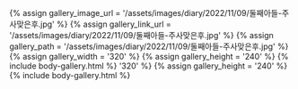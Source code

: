 
{% assign gallery_image_url = '/assets/images/diary/2022/11/09/둘째아들-주사맞은후.jpg' %}
{% assign gallery_link_url = '/assets/images/diary/2022/11/09/둘째아들-주사맞은후.jpg' %}
{% assign gallery_path = '/assets/images/diary/2022/11/09/둘째아들-주사맞은후.jpg' %}
{% assign gallery_width = '320'  %}
{% assign gallery_height = '240'  %}
{% include body-gallery.html %}
'320'  %}
{% assign gallery_height = '240'  %}
{% include body-gallery.html %}
